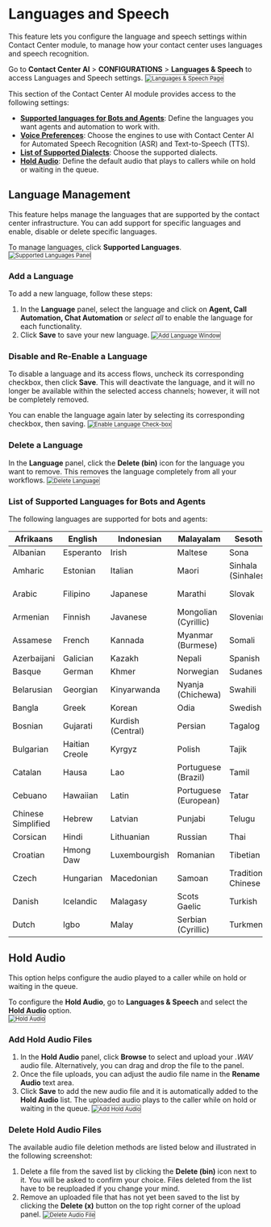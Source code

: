 # Languages and Speech

This feature lets you configure the language and speech settings within Contact Center module, to manage how your contact center uses languages and speech recognition.

Go to **Contact Center AI** > **CONFIGURATIONS** > **Languages & Speech** to access Languages and Speech settings.
<img src="../images/languages-and-speech-page.png" alt="
Languages & Speech Page" title="Languages & Speech Page" style="border: 1px solid gray; zoom:80%;">

This section of the Contact Center AI module provides access to the following settings:

* **[Supported languages for Bots and Agents](#list-of-supported-languages-for-bots-and-agents)**: Define the languages you want agents and automation to work with.
* **[Voice Preferences](#voice-preferences)**: Choose the engines to use with Contact Center AI for Automated Speech Recognition (ASR) and Text-to-Speech (TTS).
* **[List of Supported Dialects](#list-of-supported-dialects)**: Choose the supported dialects.
* **[Hold Audio](#hold-audio)**: Define the default audio that plays to callers while on hold or waiting in the queue.

## Language Management

This feature helps manage the languages that are supported by the contact center infrastructure. You can add support for specific languages and enable, disable or delete specific languages.

To manage languages, click **Supported Languages**.
<img src="../images/supported-languages.png" alt="
Supported Languages Panel" title="Supported Languages Panel" style="border: 1px solid gray; zoom:80%;">

### Add a Language

To add a new language, follow these steps:

1. In the **Language** panel, select the language and click on **Agent, Call Automation, Chat Automation** or _select all_ to enable the language for each functionality.
2. Click **Save** to save your new language.
<img src="../images/add-language-window.png" alt="
Add Language Window" title="Add Language Window" style="border: 1px solid gray; zoom:80%;">

### Disable and Re-Enable a Language

To disable a language and its access flows, uncheck its corresponding checkbox, then click **Save**. This will deactivate the language, and it will no longer be available within the selected access channels; however, it will not be completely removed.

You can enable the language again later by selecting its corresponding checkbox, then saving.
<img src="../images/language-checkbox.png" alt="
Enable Language Check-box" title="Enable Language Check-box" style="border: 1px solid gray; zoom:80%;">

### Delete a Language

In the **Language** panel, click the **Delete (bin)** icon for the language you want to remove. This removes the language completely from all your workflows.
<img src="../images/delete-language.png" alt="
Delete Language" title="Delete Language" style="border: 1px solid gray; zoom:80%;">

### List of Supported Languages for Bots and Agents

The following languages are supported for bots and agents:

| Afrikaans       | English        | Indonesian      | Malayalam       | Sesotho         | Ukrainian       |
|-----------------|----------------|-----------------|-----------------|-----------------|-----------------|
| Albanian        | Esperanto      | Irish           | Maltese         | Sona            | Urdu            |
| Amharic         | Estonian       | Italian         | Maori           | Sinhala (Sinhalese) | Uyghur          |
| Arabic          | Filipino       | Japanese        | Marathi         | Slovak          | Uzbek (Latin)   |
| Armenian        | Finnish        | Javanese        | Mongolian (Cyrillic) | Slovenian      | Vietnamese      |
| Assamese        | French         | Kannada         | Myanmar (Burmese) | Somali         | Welsh           |
| Azerbaijani     | Galician       | Kazakh          | Nepali          | Spanish         | Wolof           |
| Basque          | German         | Khmer           | Norwegian       | Sudanese        | Xhosa           |
| Belarusian      | Georgian       | Kinyarwanda     | Nyanja (Chichewa) | Swahili        | Yiddish         |
| Bangla          | Greek          | Korean          | Odia            | Swedish         | Yoruba          |
| Bosnian         | Gujarati       | Kurdish (Central) | Persian       | Tagalog         | Zulu            |
| Bulgarian       | Haitian Creole | Kyrgyz          | Polish          | Tajik           |                 |
| Catalan         | Hausa          | Lao             | Portuguese (Brazil) | Tamil         |                 |
| Cebuano         | Hawaiian       | Latin           | Portuguese (European) | Tatar         |                 |
| Chinese Simplified | Hebrew     | Latvian         | Punjabi         | Telugu          |                 |
| Corsican        | Hindi          | Lithuanian      | Russian         | Thai            |                 |
| Croatian        | Hmong Daw      | Luxembourgish   | Romanian        | Tibetian        |                 |
| Czech           | Hungarian      | Macedonian      | Samoan          | Traditional Chinese |                 |
| Danish          | Icelandic      | Malagasy        | Scots Gaelic    | Turkish         |                 |
| Dutch           | Igbo           | Malay           | Serbian (Cyrillic) | Turkmen       |                 |

## Hold Audio

This option helps configure the audio played to a caller while on hold or waiting in the queue.

To configure the **Hold Audio**, go to **Languages & Speech** and select the **Hold Audio** option.  
<img src="../images/hold-audio.png" alt="
Hold Audio" title="Hold Audio" style="border: 1px solid gray; zoom:80%;">

### Add Hold Audio Files

1. In the **Hold Audio** panel, click **Browse** to select and upload your _.WAV_ audio file. Alternatively, you can drag and drop the file to the panel.
1. Once the file uploads, you can adjust the audio file name in the **Rename Audio** text area.
2. Click **Save** to add the new audio file and it is automatically added to the **Hold Audio** list. The uploaded audio plays to the caller while on hold or waiting in the queue.
<img src="../images/configure-hold-tone.gif" alt="
Add Hold Audio" title="Add Hold Audio" style="border: 1px solid gray; zoom:80%;">

### Delete Hold Audio Files

The available audio file deletion methods are listed below and illustrated in the following screenshot:

1. Delete a file from the saved list by clicking the **Delete (bin)** icon next to it. You will be asked to confirm your choice. Files deleted from the list have to be reuploaded if you change your mind.
2. Remove an uploaded file that has not yet been saved to the list by clicking the **Delete (x)** button on the top right corner of the upload panel.
<img src="../images/delete-audio-file.png" alt="
Delete Audio File" title="Delete Audio File" style="border: 1px solid gray; zoom:80%;">